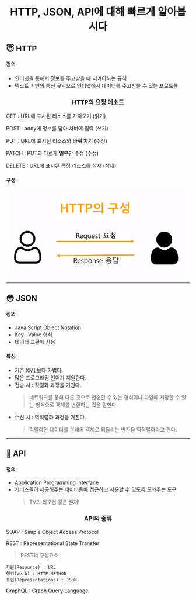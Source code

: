 <h1 align="center">HTTP, JSON, API에 대해 빠르게 알아봅시다</h1>

## :innocent: HTTP
#### 정의
- 인터넷을 통해서 정보를 주고받을 때 지켜야하는 규칙
- 텍스트 기반의 통신 규약으로 인터넷에서 데이터를 주고받을 수 있는 프로토콜

<h3 align="center">HTTP의 요청 메소드</h3>
    
GET : URL에 표시된 리소스를 가져오기 (읽기)

POST : body에 정보를 담아 서버에 입력 (쓰기)

PUT : URL에 표시된 리소스와 **바꿔 치기** (수정)

PATCH : PUT과 다르게 **일부**만 수정 (수정)

DELETE : URL에 표시된 특정 리소스를 삭제 (삭제)

#### 구성
![HTTP의 구성](../image/HTTP의%20구성.PNG)

---------------------------------------------------------------------------------

## :flushed: JSON
#### 정의
- Java Script Object Notation
- Key : Value 형식
- 데이터 교환에 사용

#### 특징
- 기존 XML보다 가볍다.
- 많은 프로그래밍 언어가 지원한다.
- 전송 시 : 직렬화 과정을 거친다.
    > 네트워크를 통해 다른 곳으로 전송할 수 있는 형식이나 파일에 저장할 수 있는 형식으로 객체를 변환하는 것을 말한다.
- 수신 시 : 역직렬화 과정을 거친다.
    > 직렬화한 데이터를 본래의 객체로 되돌리는 변환을 역직렬화라고 한다.

---------------------------------------------------------------------------------

## :clap: API
#### 정의
- Application Programming Interface
- 서비스들이 제공해주는 데이터들에 접근하고 사용할 수 있도록 도와주는 도구
    > TV의 리모컨 같은 존재!

<h3 align="center">API의 종류</h3>
    
SOAP : Simple Object Access Protocol

REST : Representational State Transfer
> REST의 구성요소
>
    자원(Resource) : URL
    행위(Verb) : HTTP METHOD
    표현(Representations) : JSON

GraphQL : Graph Query Language